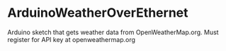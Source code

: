 # ArduinoWeatherOverEthernet
Arduino sketch that gets weather data from OpenWeatherMap.org. Must register for API key at openweathermap.org

